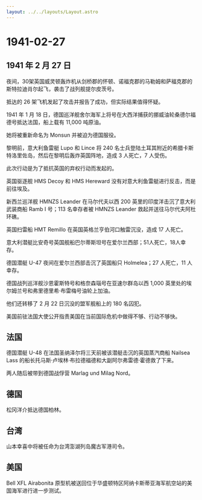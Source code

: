 ```yaml
---
layout: ../../layouts/Layout.astro
---
```


# 1941-02-27

## 1941 年 2 月 27 日

夜间，30架英国威灵顿轰炸机从剑桥郡的怀顿、诺福克郡的马勒姆和萨福克郡的斯特拉迪肖尔起飞，袭击了战列舰提尔皮茨号。

抵达的 26 架飞机发起了攻击并报告了成功，但实际结果值得怀疑。

1941 年 1 月 18
日，德国巡洋舰舍尔海军上将号在大西洋捕获的挪威油轮桑德尔福德号抵达法国，船上载有
11,000 吨原油。

她将被重新命名为 Monsun 并被迫为德国服役。

黎明前，意大利鱼雷艇 Lupo 和 Lince 将 240
名士兵登陆土耳其附近的希腊卡斯特洛里佐岛，然后在黎明后轰炸英国阵地，造成
3 人死亡，7 人受伤。

此次行动是为了抵抗英国的弃权行动而发起的。

英国驱逐舰 HMS Decoy 和 HMS Hereward
没有对意大利鱼雷艇进行反击，而是前往埃及。

新西兰巡洋舰 HMNZS Leander 在马尔代夫以西 200
英里的印度洋击沉了意大利武装商船 Ramb I 号；113 名幸存者被 HMNZS Leander
救起并送往马尔代夫阿杜环礁。

英国扫雷船 HMT Remillo 在英国英格兰亨伯河口触雷沉没，造成 17 人死亡。

意大利潜艇比安奇号英国舰船巴尔蒂斯坦号在爱尔兰西部；51人死亡，18人幸存。

德国潜艇 U-47 夜间在爱尔兰西部击沉了英国船只 Holmelea；27 人死亡，11
人幸存。

德国战列巡洋舰沙恩霍斯特号和格奈森瑙号在亚速尔群岛以西 1,000
英里处的埃尔姆兰号和弗里德里希·布雷梅号油轮上加油。

他们还转移了 2 月 22 日沉没的盟军舰船上的 180 名囚犯。

美国前驻法国大使公开指责美国在当前国际危机中做得不够、行动不够快。

## 法国

德国潜艇 U-48 在法国圣纳泽尔将三天前被该潜艇击沉的英国蒸汽商船 Nailsea
Lass 的船长托马斯·卢埃林·布拉德福德和大副阿尔弗雷德·霍德救了下来。

两人随后被带到德国战俘营 Marlag und Milag Nord。

## 德国

松冈洋介抵达德国柏林。

## 台湾

山本幸喜中将被任命为台湾澎湖列岛魔古军港司令。

## 美国

Bell XFL Airabonita
原型机被送回位于华盛顿特区阿纳卡斯蒂亚海军航空站的美国海军进行进一步测试。
